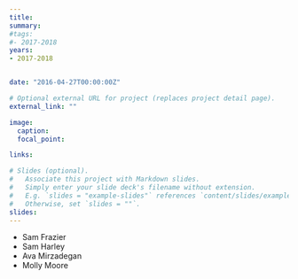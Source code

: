 ```yaml
---
title:
summary:
#tags:
#- 2017-2018
years:
- 2017-2018


date: "2016-04-27T00:00:00Z"

# Optional external URL for project (replaces project detail page).
external_link: ""

image:
  caption:
  focal_point:

links:

# Slides (optional).
#   Associate this project with Markdown slides.
#   Simply enter your slide deck's filename without extension.
#   E.g. `slides = "example-slides"` references `content/slides/example-slides.md`.
#   Otherwise, set `slides = ""`.
slides:
---
```

- Sam Frazier
- Sam Harley
- Ava Mirzadegan
- Molly Moore
